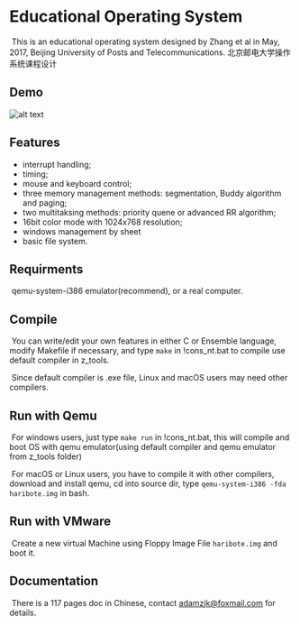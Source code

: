 # Educational Operating System

​	This is an educational operating system designed by Zhang et al in May, 2017, Beijing University of Posts and Telecommunications. 北京邮电大学操作系统课程设计

## Demo

![alt text](http://wx4.sinaimg.cn/large/98d135cfly1ffqmgs3xuzj20qm0k1njt.jpg)

## Features

-  interrupt handling;
-  timing;
-  mouse and keyboard control;
-  three memory management methods: segmentation, Buddy algorithm and paging; 
-  two  multitaksing methods: priority quene or advanced RR algorithm; 
-  16bit color mode with 1024x768 resolution; 
-  windows management by sheet
-  basic file system.



## Requirments

​	qemu-system-i386 emulator(recommend), or a real computer.

## Compile

​	You can write/edit your own features in either C or Ensemble language, modify Makefile if necessary, and type ``make`` in !cons_nt.bat to compile use default compiler in z_tools.

​	Since default compiler is .exe file, Linux and macOS users may need other compilers. 

## Run with Qemu

​	For windows users, just type   ``make run`` in !cons_nt.bat, this will compile and boot OS with qemu emulator(using default compiler and qemu emulator from z_tools folder)

​	For macOS or Linux users, you have to compile it with other compilers, download and install qemu, cd into source dir, type  ``qemu-system-i386 -fda haribote.img`` in bash.

## Run with VMware

​	Create a new virtual Machine using Floppy Image File ``haribote.img`` and boot it.

## Documentation

​	There is a 117 pages doc in Chinese, contact adamzjk@foxmail.com for details.



